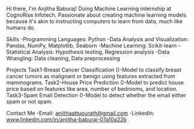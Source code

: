 Hi there, I'm Anjitha Baburaj!
Doing Machine Learning internship at CognoRise Infotech. 
Passionate about creating machine learning models because it's akin to instructing computers to learn from data, much like humans do.

Skills
-Programming Languages: Python
-Data Analysis and Visualization: Pandas, NumPy, Matplotlib, Seaborn
-Machine Learning: Scikit-learn
-Statistical Analysis: Hypothesis testing, Regression analysis
-Data Wrangling: Data cleaning, Data preprocessing

Projects
Task1-Breast Cancer Classification ()-Model to classify breast cancer tumors as malignant or benign using features extracted from mammograms.
Task2-House Price Prediction ()-Model to predict house price based on features like area, number of bedrooms, and location.
Task3-Spam Email Detection ()-Model to detect whether the email either spam or not spam.

Contact Me
-Email: anjithaattupurath@gmail.com
-LinkedIn: www.linkedin.com/in/anjitha-baburaj-07a10a22b
